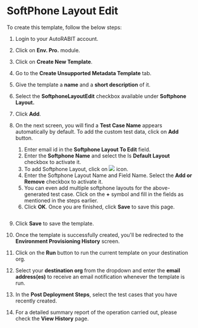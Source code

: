 # SoftPhone Layout Edit

To create this template, follow the below steps:

1. Login to your AutoRABIT account.
2. Click on **Env. Pro.** module.
3. Click on **Create New Template**.
4. Go to the **Create Unsupported Metadata Template** tab.
5. Give the template a **name** and a **short description** of it.
6. Select the **SoftphoneLayoutEdit** checkbox available under **Softphone Layout.**
7. Click **Add**.
8.  On the next screen, you will find a **Test Case Name** appears automatically by default. To add the custom test data, click on **Add** button.

    1. &#x20;Enter email id in the **Softphone Layout To Edit** field.
    2. Enter the **Softphone Name** and select the Is **Default Layout** checkbox to activate it.
    3. To add Softphone Layout, click on ![](https://cdn.document360.io/8711f4e7-c040-4616-aac9-d947f87e4619/Images/Documentation/image-1631619313556.png) icon.
    4. Enter the Softphone Layout Name and Field Name. Select the **Add or Remove** checkbox to activate it.&#x20;
    5. You can even add multiple softphone layouts for the above-generated test case. Click on the **+** symbol and fill in the fields as mentioned in the steps earlier.&#x20;
    6. Click **OK**. Once you are finished, click **Save** to save this page.

    <figure><img src="https://cdn.document360.io/8711f4e7-c040-4616-aac9-d947f87e4619/Images/Documentation/image-1632138204376.png" alt=""><figcaption></figcaption></figure>
9. Click **Save** to save the template.
10. Once the template is successfully created, you'll be redirected to the **Environment Provisioning History** screen.
11. Click on the **Run** button to run the current template on your destination org.
12. Select your **destination org** from the dropdown and enter the **email address(es)** to receive an email notification whenever the template is run.
13. In the **Post Deployment Steps**, select the test cases that you have recently created.&#x20;
14. For a detailed summary report of the operation carried out, please check the **View History** page.
